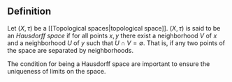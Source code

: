 ## Definition

Let $(X, \tau)$ be a [[Topological spaces|topological space]]. $(X, \tau)$ is said to be an _Hausdorff space_ if for all points $x, y$ there exist a neighborhood $V$ of $x$ and a neighborhood $U$ of $y$ such that $U \cap V = \emptyset$. That is, if any two points of the space are separated by neighborhoods.

The condition for being a Hausdorff space are important to ensure the uniqueness of limits on the space.